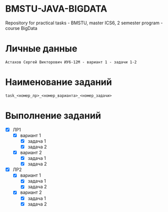 # BMSTU-JAVA-BIGDATA

Repository for practical tasks - BMSTU, master ICS6, 2 semester program - course BigData

# Личные данные

```
Астахов Сергей Викторович ИУ6-12М - вариант 1 - задачи 1-2
```

# Наименование заданий

```
task_<номер_лр>_<номер_варианта>_<номер_задачи>
```

# Выполнение заданий

- [X] ЛР1
  - [X] вариант 1
    - [X] задача 1
    - [X] задача 2
  - [X] вариант 2
    - [X] задача 1
    - [X] задача 2
- [X] ЛР2
  - [X] вариант 1
    - [X] задача 1
    - [X] задача 2
  - [X] вариант 2
    - [X] задача 1
    - [X] задача 2
